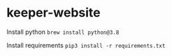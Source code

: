 # **keeper-website**
Install python
`brew install python@3.8`

Install requirements
`pip3 install -r requirements.txt`
